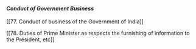 #### **_Conduct of Government Business_**

[[77. Conduct of business of the Government of India]]

[[78. Duties of Prime Minister as respects the furnishing of information to the President, etc]]